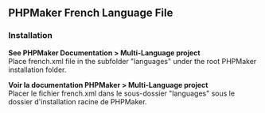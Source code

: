 ## PHPMaker French Language File

### Installation
**See PHPMaker Documentation > Multi-Language project**  
Place french.xml file in the subfolder "languages" under the root PHPMaker installation folder.

**Voir la documentation PHPMaker > Multi-Language project**  
Placer le fichier french.xml dans le sous-dossier "languages" sous le dossier d'installation racine de PHPMaker.
